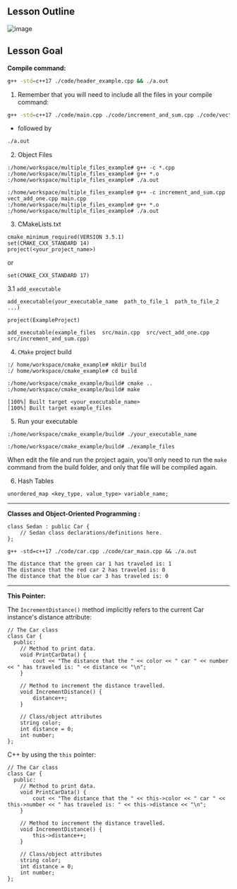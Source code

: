 ## Lesson Outline

![image](https://user-images.githubusercontent.com/20908007/167433863-e0d81e54-6937-4320-91ac-dabd913d2098.png)


## Lesson Goal 

**Compile command:**


```bash
g++ -std=c++17 ./code/header_example.cpp && ./a.out
```

1. Remember that you will need to include all the files in your compile command:

```bash
g++ -std=c++17 ./code/main.cpp ./code/increment_and_sum.cpp ./code/vect_add_one.cpp
```

 *  followed by

```bash
./a.out
```
2. Object Files

```
:/home/workspace/multiple_files_example# g++ -c *.cpp
:/home/workspace/multiple_files_example# g++ *.o
:/home/workspace/multiple_files_example# ./a.out
```
```
:/home/workspace/multiple_files_example# g++ -c increment_and_sum.cpp vect_add_one.cpp main.cpp
:/home/workspace/multiple_files_example# g++ *.o
:/home/workspace/multiple_files_example# ./a.out
```

3. CMakeLists.txt

```
cmake_minimum_required(VERSION 3.5.1)
set(CMAKE_CXX_STANDARD 14)
project(<your_project_name>)
```
or 
```
set(CMAKE_CXX_STANDARD 17)
```

3.1 `add_executable`
```
add_executable(your_executable_name  path_to_file_1  path_to_file_2 ...)
```

```
project(ExampleProject)

add_executable(example_files  src/main.cpp  src/vect_add_one.cpp  src/increment_and_sum.cpp)
```

4. `CMake` project build 
```
:/ home/workspace/cmake_example# mkdir build
:/ home/workspace/cmake_example# cd build
```

```
:/home/workspace/cmake_example/build# cmake ..
:/home/workspace/cmake_example/build# make

[100%] Built target <your_executable_name>
[100%] Built target example_files
```

5. Run your executable
```
:/home/workspace/cmake_example/build# ./your_executable_name
```
```
:/home/workspace/cmake_example/build# ./example_files
```
When edit the file and run the project again, you'll only need to run the `make` command from the build folder, and only that file will be compiled again. 


6. Hash Tables
```
unordered_map <key_type, value_type> variable_name;
```

---------------------------------------------------------------------------

**Classes and Object-Oriented Programming :**

```
class Sedan : public Car {
    // Sedan class declarations/definitions here.
};
```

```
g++ -std=c++17 ./code/car.cpp ./code/car_main.cpp && ./a.out

The distance that the green car 1 has traveled is: 1
The distance that the red car 2 has traveled is: 0
The distance that the blue car 3 has traveled is: 0
```

---------------------------------------------------------------------------
**This Pointer:**

The `IncrementDistance()` method implicitly refers to the current Car instance's distance attribute:

```
// The Car class
class Car {
  public:
    // Method to print data.
    void PrintCarData() {
        cout << "The distance that the " << color << " car " << number << " has traveled is: " << distance << "\n";
    }

    // Method to increment the distance travelled.
    void IncrementDistance() {
        distance++;
    }

    // Class/object attributes
    string color;
    int distance = 0;
    int number;
};
```

C++ by using the `this` pointer: 

```
// The Car class
class Car {
  public:
    // Method to print data.
    void PrintCarData() {
        cout << "The distance that the " << this->color << " car " << this->number << " has traveled is: " << this->distance << "\n";
    }

    // Method to increment the distance travelled.
    void IncrementDistance() {
        this->distance++;
    }

    // Class/object attributes
    string color;
    int distance = 0;
    int number;
};
```



